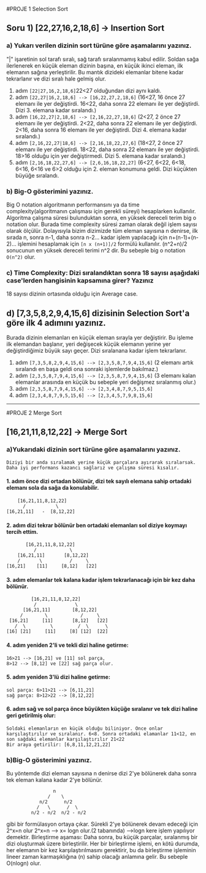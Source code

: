 #PROJE 1 Selection Sort

## Soru 1) [22,27,16,2,18,6] -> Insertion Sort

### a) Yukarı verilen dizinin sort türüne göre aşamalarını yazınız.

"|" işaretinin sol tarafı sıralı, sağ tarafı sıralanmamış kabul edilir. Soldan sağa ilerlenerek en küçük eleman dizinin başına, en küçük ikinci eleman, ilk elemanın sağına yerleştirilir.
Bu mantık dizideki elemanlar bitene kadar tekrarlanır ve dizi sıralı hale gelmiş olur.
1. adım ````[22|27,16,2,18,6]````22<27 olduğundan dizi aynı kaldı.
2. adım ````[22,27|16,2,18,6] --> [16,22,27,2,18,6]````  (16<27, 16 önce 27 elemanı ile yer değiştirdi. 16<22, daha sonra 22 elemanı ile yer değiştirdi. Dizi 3. elemana kadar sıralandı.)
3. adım ````[16,22,27|2,18,6] --> [2,16,22,27,18,6]````  (2<27, 2 önce 27 elemanı ile yer değiştirdi. 2<22, daha sonra 22 elemanı ile yer değiştirdi. 2<16, daha sonra 16 elemanı ile yer değiştirdi. Dizi 4. elemana kadar sıralandı.)
4. adım ````[2,16,22,27|18,6] --> [2,16,18,22,27,6]````  (18<27, 2 önce 27 elemanı ile yer değiştirdi. 18<22, daha sonra 22 elemanı ile yer değiştirdi. 18>16 olduğu için yer değiştirmedi. Dizi 5. elemana kadar sıralandı.)
5. adım ````[2,16,18,22,27,6] --> [2,6,16,18,22,27]````  (6<27, 6<22, 6<18, 6<16, 6<16 ve 6>2 olduğu için 2. eleman konumuna geldi. Dizi küçükten büyüğe sıralandı.
  
### b) Big-O gösterimini yazınız.

Big O notation algoritmanın performansını ya da time complexity(algoritmanın çalışması için gerekli süreyi) hesaplarken kullanılır. Algoritma çalışma süresi bulunduktan sonra, en yüksek dereceli terim big o notation olur.
Burada time complexity süresi zaman olarak değil işlem sayısı olarak ölçülür. Dolayısıyla bizim dizimizde tüm eleman sayısına n denirse, ilk sırada n, sonra n-1, daha sonra n-2... kadar işlem yapılacağı için 
n+(n-1)+(n-2)... işlemini hesaplamak için ````[n x (n+1)]/2```` formülü kullanılır. (n^2+n)/2 sonucunun en yüksek dereceli terimi n^2 dir. 
Bu sebeple big o notation ````O(n^2)```` olur.


### c) Time Complexity: Dizi sıralandıktan sonra 18 sayısı aşağıdaki case'lerden hangisinin kapsamına girer? Yazınız
18 sayısı dizinin ortasında olduğu için Average case.

## d) [7,3,5,8,2,9,4,15,6] dizisinin Selection Sort'a göre ilk 4 adımını yazınız.

Burada dizinin elemanları en küçük eleman sırayla yer değiştirir. Bu işleme ilk elemandan başlanır, yeri değişecek küçük elemanın yerine yer değiştirdiğimiz büyük sayı geçer. Dizi sıralanana kadar işlem tekrarlanır.
1. adım ````[7,3,5,8,2,9,4,15,6] --> [2,3,5,8,7,9,4,15,6]```` (2 elemanı artık sıralandı en başa geldi ona sonraki işlemlerde bakılmaz.)
2. adım ````[2,3,5,8,7,9,4,15,6] --> [2,3,5,8,7,9,4,15,6]```` (3 elemanı kalan elemanlar arasında en küçük bu sebeple yeri değişmez sıralanmış olur.)
3. adım ````[2,3,5,8,7,9,4,15,6] --> [2,3,4,8,7,9,5,15,6]````
4. adım ````[2,3,4,8,7,9,5,15,6] --> [2,3,4,5,7,9,8,15,6]````

----------------------------------------------------------------------------------------------------------------------------------------------------------------------------------------------------------------------------

#PROJE 2 Merge Sort

## [16,21,11,8,12,22] -> Merge Sort

### a)Yukarıdaki dizinin sort türüne göre aşamalarını yazınız.
````
Diziyi bir anda sıralamak yerine küçük parçalara ayırarak sıralarsak. Daha iyi performans kazancı sağlarız ve çalışma süresi kısalır.
````
#### 1. adım önce dizi ortadan bölünür, dizi tek sayılı elemana sahip ortadaki elemanı sola da sağa da konulabilir.
````
    [16,21,11,8,12,22]
      /           \
[16,21,11]   -  [8,12,22]
````
#### 2. adım dizi tekrar bölünür ben ortadaki elemanları sol diziye koymayı tercih ettim.
````
       [16,21,11,8,12,22]
          /            \
    [16,21,11]       [8,12,22]
    /       \          /     \
[16,21]    [11]     [8,12]   [22]
````
#### 3. adım elemanlar tek kalana kadar işlem tekrarlanacağı için bir kez daha bölünür.
````
         [16,21,11,8,12,22]
          /              \
      [16,21,11]        [8,12,22]
     /        \            /     \
 [16,21]     [11]       [8,12]   [22]
   /  \         \         /  \      \
[16] [21]     [11]     [8] [12]  [22]
````
#### 4. adım yeniden 2'li ve tekli dizi haline getirme:
````
16>21 --> [16,21] ve [11] sol parça,
8>12 --> [8,12] ve [22] sağ parça olur.
````
#### 5. adım yeniden 3'lü dizi haline getirme:
````
sol parça: 6>11>21 --> [6,11,21]
sağ parça: 8>12>22 --> [8,12,22]
````
#### 6. adım sağ ve sol parça önce büyükten küçüğe sıralanır ve tek dizi haline geri getirilmiş olur:
````
Soldaki elemanların en küçük olduğu biliniyor. Önce onlar karşılaştırılır ve sıralanır. 6<8. Sonra ortadaki elamanlar 11<12, en son sağdaki elemanlar karşılaştırılır 21<22 
Bir araya getirilir: [6,8,11,12,21,22]
````


### b)Big-O gösterimini yazınız.
Bu yöntemde dizi eleman sayısına n denirse dizi 2'ye bölünerek daha sonra tek eleman kalana kadar 2'ye bölünür.

                     n
                   /    \
                n/2      n/2
               /   \      /  \
             n/2 - n/2  n/2 - n/2
            
gibi bir formülasyon ortaya çıkar. Sürekli 2'ye bölünerek devam edeceği için 2^x=n olur 
2^x=n --> x= logn olur.(2 tabanında) -->logn kere işlem yapılıyor demektir.
Birleştirme aşaması: Daha sonra, bu küçük parçalar, sıralanmış bir dizi oluşturmak üzere birleştirilir. Her bir birleştirme işlemi, en kötü durumda, her elemanın bir kez karşılaştırılmasını gerektirir, 
bu da birleştirme işleminin lineer zaman karmaşıklığına (n) sahip olacağı anlamına gelir.
Bu sebeple O(nlogn) olur. 











